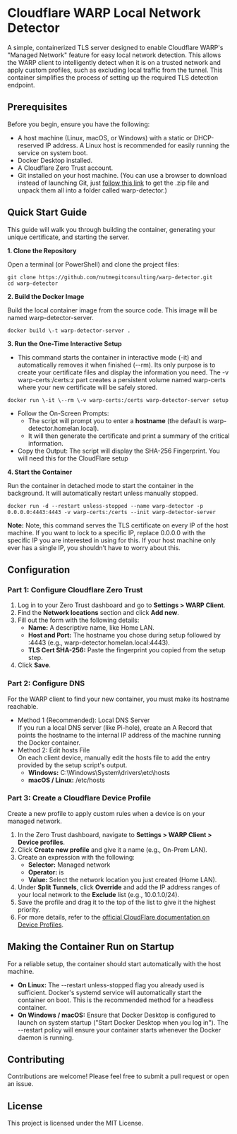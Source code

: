 # **Cloudflare WARP Local Network Detector**

A simple, containerized TLS server designed to enable Cloudflare WARP's "Managed Network" feature for easy local network detection. This allows the WARP client to intelligently detect when it is on a trusted network and apply custom profiles, such as excluding local traffic from the tunnel. This container simplifies the process of setting up the required TLS detection endpoint.

## **Prerequisites**

Before you begin, ensure you have the following:

* A host machine (Linux, macOS, or Windows) with a static or DHCP-reserved IP address. A Linux host is recommended for easily running the service on system boot.  
* Docker Desktop installed.  
* A Cloudflare Zero Trust account.  
* Git installed on your host machine. (You can use a browser to download instead of launching Git, just [follow this link](https://github.com/nutmegitconsulting/warp-detector/archive/refs/heads/main.zip) to get the .zip file and unpack them all into a folder called warp-detector.)

## **Quick Start Guide**

This guide will walk you through building the container, generating your unique certificate, and starting the server.

**1\. Clone the Repository**

Open a terminal (or PowerShell) and clone the project files:

```
git clone https://github.com/nutmegitconsulting/warp-detector.git  
cd warp-detector
```

**2\. Build the Docker Image**

Build the local container image from the source code. This image will be named warp-detector-server.

```
docker build \-t warp-detector-server .
```

**3\. Run the One-Time Interactive Setup**

* This command starts the container in interactive mode (-it) and automatically removes it when finished (--rm). Its only purpose is to create your certificate files and display the information you need. The -v warp-certs:/certs:z part creates a persistent volume named warp-certs where your new certificate will be safely stored.

```
docker run \-it \--rm \-v warp-certs:/certs warp-detector-server setup
```
* Follow the On-Screen Prompts:  
   * The script will prompt you to enter a **hostname** (the default is warp-detector.homelan.local).  
   * It will then generate the certificate and print a summary of the critical information.
* Copy the Output: The script will display the SHA-256 Fingerprint. You will need this for the CloudFlare setup

**4\. Start the Container**

Run the container in detached mode to start the container in the background. It will automatically restart unless manually stopped.

```
docker run -d --restart unless-stopped --name warp-detector -p 0.0.0.0:4443:4443 -v warp-certs:/certs --init warp-detector-server
```

**Note:** Note, this command serves the TLS certificate on every IP of the host machine. If you want to lock to a specific IP, replace 0.0.0.0 with the specific IP you are interested in using for this. If your host machine only ever has a single IP, you shouldn’t have to worry about this.


## **Configuration**

### **Part 1: Configure Cloudflare Zero Trust**

1. Log in to your Zero Trust dashboard and go to **Settings \> WARP Client**.  
2. Find the **Network locations** section and click **Add new**.  
3. Fill out the form with the following details:  
   * **Name:** A descriptive name, like Home LAN.  
   * **Host and Port:** The hostname you chose during setup followed by :4443 (e.g., warp-detector.homelan.local:4443).  
   * **TLS Cert SHA-256:** Paste the fingerprint you copied from the setup step.  
4. Click **Save**.

### **Part 2: Configure DNS**

For the WARP client to find your new container, you must make its hostname reachable.

* Method 1 (Recommended): Local DNS Server  
  If you run a local DNS server (like Pi-hole), create an A Record that points the hostname to the internal IP address of the machine running the Docker container.  
* Method 2: Edit hosts File  
  On each client device, manually edit the hosts file to add the entry provided by the setup script's output.  
  * **Windows:** C:\\Windows\\System\\drivers\\etc\\hosts  
  * **macOS / Linux:** /etc/hosts

### **Part 3: Create a Cloudflare Device Profile**

Create a new profile to apply custom rules when a device is on your managed network.

1. In the Zero Trust dashboard, navigate to **Settings \> WARP Client \> Device profiles**.  
2. Click **Create new profile** and give it a name (e.g., On-Prem LAN).  
3. Create an expression with the following:  
   * **Selector:** Managed network  
   * **Operator:** is  
   * **Value:** Select the network location you just created (Home LAN).  
4. Under **Split Tunnels**, click **Override** and add the IP address ranges of your local network to the **Exclude** list (e.g., 10.0.1.0/24).  
5. Save the profile and drag it to the top of the list to give it the highest priority.
6. For more details, refer to the [official CloudFlare documentation on Device Profiles](https://developers.cloudflare.com/cloudflare-one/connections/connect-devices/warp/configure-warp/device-profiles/).

## **Making the Container Run on Startup**

For a reliable setup, the container should start automatically with the host machine.

* **On Linux:** The \--restart unless-stopped flag you already used is sufficient. Docker's systemd service will automatically start the container on boot. This is the recommended method for a headless container.  
* **On Windows / macOS:** Ensure that Docker Desktop is configured to launch on system startup ("Start Docker Desktop when you log in"). The \--restart policy will ensure your container starts whenever the Docker daemon is running.

## **Contributing**

Contributions are welcome\! Please feel free to submit a pull request or open an issue.

## **License**

This project is licensed under the MIT License.
